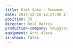 ```yaml
---
title: Diet Coke - Snowman
date: 2017-12-20 12:27:00 Z
position: 33
director: Neil Harris
production-company: Smuggler
equipment: Arri Alexa
is-shown: false
---
```


